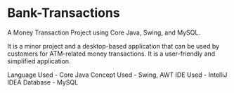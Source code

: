 # Bank-Transactions
A Money Transaction Project using Core Java, Swing, and MySQL.

It is a minor project and a desktop-based application that can be used by customers for ATM-related money transactions.
It is a user-friendly and simplified application.

Language Used - Core Java
Concept Used - Swing, AWT
IDE Used - IntelliJ IDEA
Database - MySQL

